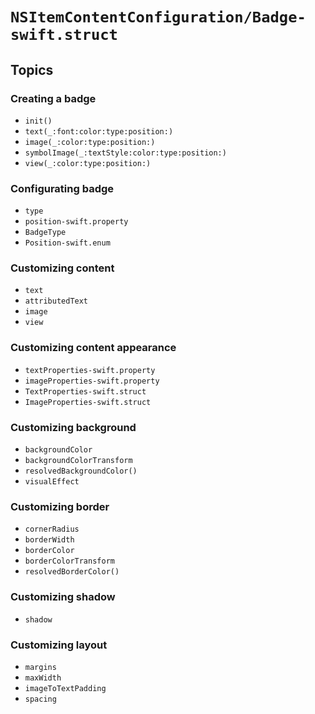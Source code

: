 # ``NSItemContentConfiguration/Badge-swift.struct``

## Topics

### Creating a badge

- ``init()``
- ``text(_:font:color:type:position:)``
- ``image(_:color:type:position:)``
- ``symbolImage(_:textStyle:color:type:position:)``
- ``view(_:color:type:position:)``

### Configurating badge

- ``type``
- ``position-swift.property``
- ``BadgeType``
- ``Position-swift.enum``

### Customizing content

- ``text``
- ``attributedText``
- ``image``
- ``view``

### Customizing content appearance

- ``textProperties-swift.property``
- ``imageProperties-swift.property``
- ``TextProperties-swift.struct``
- ``ImageProperties-swift.struct``

### Customizing background

- ``backgroundColor``
- ``backgroundColorTransform``
- ``resolvedBackgroundColor()``
- ``visualEffect``

### Customizing border

- ``cornerRadius``
- ``borderWidth``
- ``borderColor``
- ``borderColorTransform``
- ``resolvedBorderColor()``

### Customizing shadow

- ``shadow``

### Customizing layout

- ``margins``
- ``maxWidth``
- ``imageToTextPadding``
- ``spacing``
